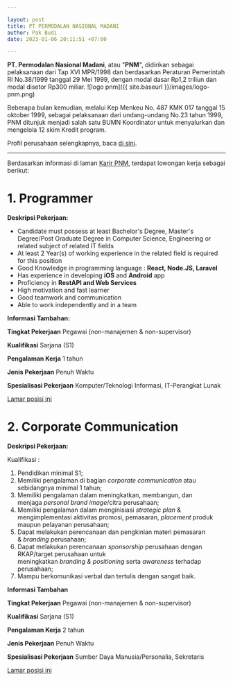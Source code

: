 ```yaml
---

layout: post
title: PT PERMODALAN NASIONAL MADANI
author: Pak Budi
date: 2023-01-06 20:11:51 +07:00

---
```


**PT. Permodalan Nasional Madani**, atau "**PNM**", didirikan sebagai pelaksanaan dari Tap XVI MPR/1998 dan berdasarkan Peraturan Pemerintah RI No.38/1999 tanggal 29 Mei 1999, dengan modal dasar Rp1,2 triliun dan modal disetor Rp300 miliar.
![logo pnm]({{ site.baseurl }}/images/logo-pnm.png)

Beberapa bulan kemudian, melalui Kep Menkeu No. 487 KMK 017 tanggal 15 oktober 1999, sebagai pelaksanaan dari undang-undang No.23 tahun 1999, PNM ditunjuk menjadi salah satu BUMN Koordinator untuk menyalurkan dan mengelola 12 skim Kredit program.

Profil perusahaan selengkapnya, baca [di sini](https://www.pnm.co.id/).

---

Berdasarkan informasi di laman [Karir PNM](https://www.pnm.co.id/career/vacancy), terdapat lowongan kerja sebagai berikut:

# 1. Programmer

**Deskripsi Pekerjaan:**

- Candidate must possess at least Bachelor's Degree, Master's Degree/Post Graduate Degree in Computer Science, Engineering or related subject of related IT fields
- At least 2 Year(s) of working experience in the related field is required for this position
- Good Knowledge in programming language : **React, Node.JS, Laravel**
- Has experience in developing **iOS** and **Android** app
- Proficiency in **RestAPI and Web Services**
- High motivation and fast learner
- Good teamwork and communication
- Able to work independently and in a team

**Informasi Tambahan:**

**Tingkat Pekerjaan**
Pegawai (non-manajemen & non-supervisor)

**Kualifikasi**
Sarjana (S1)

**Pengalaman Kerja**
1 tahun

**Jenis Pekerjaan**
Penuh Waktu

**Spesialisasi Pekerjaan**
Komputer/Teknologi Informasi, IT-Perangkat Lunak

<div class="apply"><a href="https://myjobstreet-id.jobstreet.co.id/application/online-apply.php?AdvertisementSource=1&advertisement_id=4147449&jobId=4145606&job_id=4145606&s=40&sectionRank=1&token=0~00000000-0000-4000-8000-000000000000&trackData={"ApplySource"%3A1}">Lamar posisi ini</a></div>

# 2. **Corporate Communication**

**Deskripsi Pekerjaan:**

Kualifikasi :

1. Pendidikan minimal S1;
2. Memiliki pengalaman di bagian *corporate communication* atau sebidangnya minimal 1 tahun;
3. Memiliki pengalaman dalam meningkatkan, membangun, dan menjaga *personal brand image*/citra perusahaan;
4. Memiliki pengalaman dalam menginisiasi *strategic plan* & mengimplementasi aktivitas promosi, pemasaran, *placement* produk maupun pelayanan perusahaan;
5. Dapat melakukan perencanaan dan pengkinian materi pemasaran & *branding* perusahaan;
6. Dapat melakukan perencanaan *sponsorship* perusahaan dengan RKAP/target perusahaan untuk meningkatkan *branding* *&* *positioning* serta *awareness* terhadap perusahaan;
7. Mampu berkomunikasi verbal dan tertulis dengan sangat baik.

**Informasi Tambahan**

**Tingkat Pekerjaan**
Pegawai (non-manajemen & non-supervisor)

**Kualifikasi**
Sarjana (S1)

**Pengalaman Kerja**
2 tahun

**Jenis Pekerjaan**
Penuh Waktu

**Spesialisasi Pekerjaan**
Sumber Daya Manusia/Personalia, Sekretaris

<div class="apply"><a href="https://myjobstreet-id.jobstreet.co.id/application/online-apply.php?AdvertisementSource=1&advertisement_id=4142460&jobId=4140617&job_id=4140617&s=40&sectionRank=1&token=0~00000000-0000-4000-8000-000000000000&trackData={"ApplySource"%3A1}">Lamar posisi ini</a></div>
